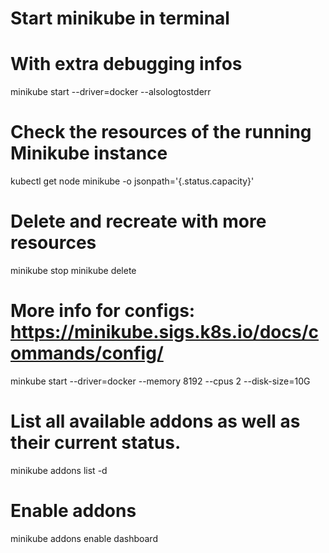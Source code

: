 # Start minikube in terminal

# With extra debugging infos 
minikube start --driver=docker --alsologtostderr

# Check the resources of the running Minikube instance
kubectl get node minikube -o jsonpath='{.status.capacity}'

# Delete and recreate with more resources
minikube stop
minikube delete
# More info for configs: https://minikube.sigs.k8s.io/docs/commands/config/
minkube start --driver=docker --memory 8192 --cpus 2 --disk-size=10G

# List all available addons as well as their current status.
minikube addons list -d

# Enable addons
minikube addons enable dashboard 

